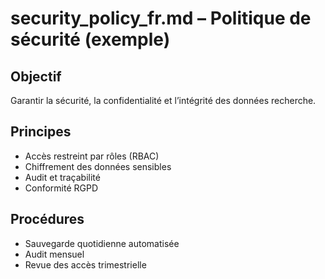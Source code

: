 # security_policy_fr.md – Politique de sécurité (exemple)

## Objectif
Garantir la sécurité, la confidentialité et l’intégrité des données recherche.

## Principes
- Accès restreint par rôles (RBAC)
- Chiffrement des données sensibles
- Audit et traçabilité
- Conformité RGPD

## Procédures
- Sauvegarde quotidienne automatisée
- Audit mensuel
- Revue des accès trimestrielle
